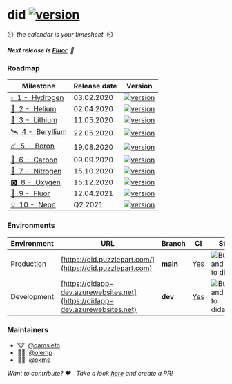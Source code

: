 # did [![version](https://img.shields.io/badge/version-0.10.0-green.svg)](https://semver.org)

⏲️&nbsp;&nbsp;_the calendar is your timesheet_ &nbsp;⏲️

_**Next release is [Fluor](https://github.com/Puzzlepart/did365/milestone/9)&nbsp;&nbsp;🦷**_ 

### Roadmap

| Milestone                                                    | Release date | Version                                                      |
| ------------------------------------------------------------ | ------------ | ------------------------------------------------------------ |
| [💧 &nbsp;1 - &nbsp;Hydrogen](https://github.com/Puzzlepart/did365/milestone/1)  | 03.02.2020   |  [![version](https://img.shields.io/badge/version-0.2.0-green.svg)](https://semver.org)          
| [🎈 &nbsp;2 - &nbsp;Helium](https://github.com/Puzzlepart/did365/milestone/2)  | 02.04.2020   |  [![version](https://img.shields.io/badge/version-0.3.0-green.svg)](https://semver.org)          
| [🔋 &nbsp;3 - &nbsp;Lithium](https://github.com/Puzzlepart/did365/milestone/5)  | 11.05.2020   |  [![version](https://img.shields.io/badge/version-0.4.0-green.svg)](https://semver.org)                                                       |
| [🛰 &nbsp;4 - &nbsp;Beryllium](https://github.com/Puzzlepart/did365/milestone/3) | 22.05.2020   |  [![version](https://img.shields.io/badge/version-0.5.0-green.svg)](https://semver.org)                                                       |
| [☄️ &nbsp;5 - &nbsp;Boron](https://github.com/Puzzlepart/did365/milestone/4)    | 19.08.2020   |  [![version](https://img.shields.io/badge/version-0.6.0-green.svg)](https://semver.org)                                                      |
| [🌱 &nbsp;6 - &nbsp;Carbon](https://github.com/Puzzlepart/did365/milestone/6)   | 09.09.2020   |  [![version](https://img.shields.io/badge/version-0.7.0-green.svg)](https://semver.org)                                                       |
| [💨 &nbsp;7 - &nbsp;Nitrogen](https://github.com/Puzzlepart/did365/milestone/7) | 15.10.2020   |  [![version](https://img.shields.io/badge/version-0.8.0-green.svg)](https://semver.org)                                                        |
| [🅾️ &nbsp;8 - &nbsp;Oxygen](https://github.com/Puzzlepart/did365/milestone/8)   | 15.12.2020   |    [![version](https://img.shields.io/badge/version-0.9.0-green.svg)](https://semver.org)                                                            |
| [🦷 &nbsp;9 - &nbsp;Fluor](https://github.com/Puzzlepart/did365/milestone/9)    | 12.04.2021   | [![version](https://img.shields.io/badge/version-0.10.0-yellow.svg)](https://semver.org) |
| [💡 &nbsp;10 - &nbsp;Neon](https://github.com/Puzzlepart/did365/milestone/10)    | Q2 2021   | [![version](https://img.shields.io/badge/version-0.11.0-red.svg)](https://semver.org) |

### Environments

| Environment | URL                                                          | Branch | CI                                                           | Status                                                  |
| ----------- | ------------------------------------------------------------ | ------ | ------------------------------------------------------------ | ------------------------------------------------------------ |
| Production  | [https://did.puzzlepart.com/](https://did.puzzlepart.com)    | **main** | [Yes](https://portal.azure.com/#@puzzlepart.com/resource/subscriptions/b5e5e285-a57a-4593-a2ef-221dc037ac9f/resourceGroups/pzl-did/providers/Microsoft.Web/sites/didapp/vstscd) | ![Build and deploy to didapp](https://github.com/Puzzlepart/did/workflows/Build%20and%20deploy%20to%20didapp/badge.svg?branch=main) |
| Development | [https://didapp-dev.azurewebsites.net](https://didapp-dev.azurewebsites.net) | **dev** | [Yes](https://portal.azure.com/#@puzzlepart.com/resource/subscriptions/b5e5e285-a57a-4593-a2ef-221dc037ac9f/resourceGroups/pzl-did/providers/Microsoft.Web/sites/didapp/slots/dev/vstscd) | ![Build and deploy to didapp/dev](https://github.com/Puzzlepart/did/workflows/Build%20and%20deploy%20to%20didapp/dev/badge.svg?branch=dev) |

### Maintainers

- 🐮&nbsp;&nbsp;[@damsleth](https://github.com/damsleth)
- 🤸‍♂️&nbsp;&nbsp;[@olemp](https://github.com/olemp)
- 👨‍🎤&nbsp;&nbsp;[@okms](https://github.com/okms) 

_Want to contribute? ❤️ &nbsp;&nbsp;Take a look [here](./CONTRIBUTING.md) and create a PR!_
